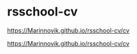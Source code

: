 # rsschool-cv

https://Marinnovik.github.io/rsschool-cv/cv

https://Marinnovik.github.io/rsschool-cv/cv
